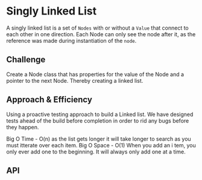 # Singly Linked List

A singly linked list is a set of `Nodes` with or without a `Value` that connect to each other in one direction. Each Node can only see the node after it, as the reference was made during instantiation of the `node`.  

## Challenge

Create a Node class that has properties for the value of the Node and a pointer to the next Node. Thereby creating a linked list.

## Approach & Efficiency

Using a proactive testing approach to build a Linked list. We have designed tests ahead of the build before completion in order to rid any bugs before they happen.

Big O Time - O(n) as the list gets longer it will take longer to search as you must itterate over each item. 
Big O Space - O(1) When you add an i tem, you only ever add one to the beginning. It will always only add one at a time. 

## API
<!-- Description of each method publicly available to your Linked List --